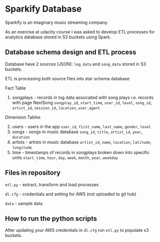 # Sparkify Database

Sparkify is an imaginary music streaming company. 

As an exercise at udacity course I was asked to develop ETL processes for analytics database stored in S3 buckets using Spark.

## Database schema design and ETL process
Database have 2 sources (JSON): `log_data` and `song_data` stored in S3 buckets. 

ETL is processing both source files into star schema database

Fact Table

1. songplays - records in log data associated with song plays i.e. records with page NextSong
`songplay_id`, `start_time`, `user_id`, `level`, `song_id`, `artist_id`, `session_id`, `location`, `user_agent`

Dimension Tables

2. users - users in the app
`user_id`, `first_name`, `last_name`, `gender`, `level`
3. songs - songs in music database
`song_id`, `title`, `artist_id`, `year`, `duration`
4. artists - artists in music database
`artist_id`, `name`, `location`, `latitude`, `longitude`
5. time - timestamps of records in songplays broken down into specific units
`start_time`, `hour`, `day`, `week`, `month`, `year`, `weekday`

## Files in repository

`etl.py` - extract, transform and load processes

`dl.cfg` - credentials and setting for AWS (not uploaded to git hub)

`data` - sample data

## How to run the python scripts

After updating your AWS credentials in `dl.cfg` run `etl.py` to populate s3 buckets.